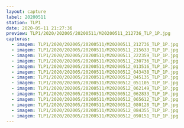 ```yaml
---
layout: capture
label: 20200511
station: TLP1
date: 2020-05-11 21:27:36
preview: TLP1/2020/202005/20200511/M20200511_212736_TLP_1P.jpg
capturas:
  - imagem: TLP1/2020/202005/20200511/M20200511_212736_TLP_1P.jpg
  - imagem: TLP1/2020/202005/20200511/M20200511_215633_TLP_1P.jpg
  - imagem: TLP1/2020/202005/20200511/M20200511_222359_TLP_1P.jpg
  - imagem: TLP1/2020/202005/20200511/M20200511_230736_TLP_1P.jpg
  - imagem: TLP1/2020/202005/20200511/M20200512_013516_TLP_1P.jpg
  - imagem: TLP1/2020/202005/20200511/M20200512_043438_TLP_1P.jpg
  - imagem: TLP1/2020/202005/20200511/M20200512_045135_TLP_1P.jpg
  - imagem: TLP1/2020/202005/20200511/M20200512_051105_TLP_1P.jpg
  - imagem: TLP1/2020/202005/20200511/M20200512_062149_TLP_1P.jpg
  - imagem: TLP1/2020/202005/20200511/M20200512_062833_TLP_1P.jpg
  - imagem: TLP1/2020/202005/20200511/M20200512_065612_TLP_1P.jpg
  - imagem: TLP1/2020/202005/20200511/M20200512_080128_TLP_1P.jpg
  - imagem: TLP1/2020/202005/20200511/M20200512_084355_TLP_1P.jpg
  - imagem: TLP1/2020/202005/20200511/M20200512_090151_TLP_1P.jpg
---
```

